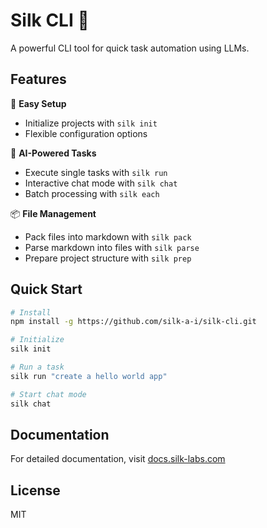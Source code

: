 # Silk CLI 🚀

A powerful CLI tool for quick task automation using LLMs.

## Features

🔧 **Easy Setup**
- Initialize projects with `silk init`
- Flexible configuration options

🤖 **AI-Powered Tasks**
- Execute single tasks with `silk run`
- Interactive chat mode with `silk chat`
- Batch processing with `silk each`

📦 **File Management**
- Pack files into markdown with `silk pack`
- Parse markdown into files with `silk parse`
- Prepare project structure with `silk prep`

## Quick Start

```bash
# Install
npm install -g https://github.com/silk-a-i/silk-cli.git

# Initialize
silk init

# Run a task
silk run "create a hello world app"

# Start chat mode
silk chat
```

## Documentation

For detailed documentation, visit [docs.silk-labs.com](https://docs.silk-labs.com)

## License

MIT
